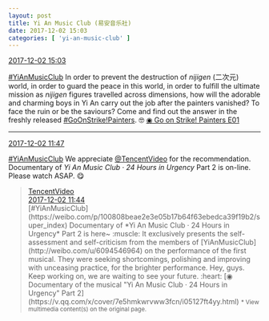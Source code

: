 ```yaml
---
layout: post
title: Yi An Music Club (易安音乐社)
date: 2017-12-02 15:03
categories: [ 'yi-an-music-club' ]
---
```


<div class="weibo-info">
  <a href="https://weibo.com/6094546964/FxMOlr77R">2017-12-02 15:03</a>
</div>

[#YiAnMusicClub](https://weibo.com/p/100808beae2e3e05b17b64f63ebedca39f19b2/super_index) In order to prevent the destruction of *nijigen* (二次元) world, in order to guard the peace in this world, in order to fulfill the ultimate mission as *nijigen* figures travelled across dimensions, how will the adorable and charming boys in Yi An carry out the job after the painters vanished? To face the ruin or be the saviours? Come and find out the answer in the freshly released [#GoOnStrike!Painters](https://weibo.com/p/100808ad2ad3cf7e06a459fb351ed63af5b2bb). 🤓 [◉ Go on Strike! Painters E01](http://www.bilibili.com/video/av16846062)

<!-- more -->

---

<div class="weibo-info">
  <a href="https://weibo.com/6094546964/FxLx6AY8y">2017-12-02 11:47</a>
</div>

[#YiAnMusicClub](https://weibo.com/p/100808beae2e3e05b17b64f63ebedca39f19b2/super_index) We appreciate [@TencentVideo](https://weibo.com/ilovevideo) for the recommendation. Documentary of *Yi An Music Club · 24 Hours in Urgency* Part 2 is on-line. Please watch ASAP. :yum:

> <div class="weibo-post-name">
>   <a href="https://weibo.com/ilovevideo">TencentVideo</a>
> </div>
> <div class="weibo-info">
>   <a href="https://weibo.com/2591595652/FxLvLzlIT">2017-12-02 11:44</a>
> </div>
> [#YiAnMusicClub](https://weibo.com/p/100808beae2e3e05b17b64f63ebedca39f19b2/super_index) Documentary of *Yi An Music Club · 24 Hours in Urgency* Part 2 is here~ :muscle: It exclusively presents the self-assessment and self-criticism from the members of [YiAnMusicClub](http://weibo.com/u/6094546964) on the performance of the first musical. They were seeking shortcomings, polishing and improving with unceasing practice, for the brighter performance. Hey, guys. Keep working on, we are waiting to see your future. :heart: [◉ Documentary of the musical "Yi An Music Club · 24 Hours in Urgency" Part 2](https://v.qq.com/x/cover/7e5hmkwrvww3fcn/i05127ft4yy.html)  
> <small>* View multimedia content(s) on the original page.</small>
